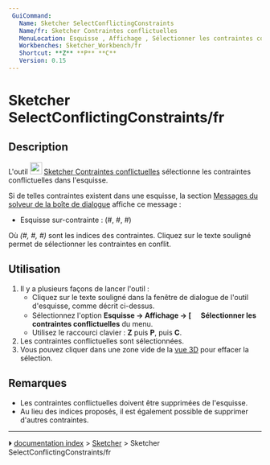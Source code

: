 ```yaml
---
 GuiCommand:
   Name: Sketcher SelectConflictingConstraints
   Name/fr: Sketcher Contraintes conflictuelles
   MenuLocation: Esquisse , Affichage , Sélectionner les contraintes conflictuelles
   Workbenches: Sketcher_Workbench/fr
   Shortcut: **Z** **P** **C**
   Version: 0.15
---
```


# Sketcher SelectConflictingConstraints/fr

## Description

L\'outil <img alt="" src=images/Sketcher_SelectConflictingConstraints.svg  style="width:24px;"> [Sketcher Contraintes conflictuelles](Sketcher_SelectConflictingConstraints/fr.md) sélectionne les contraintes conflictuelles dans l\'esquisse.

Si de telles contraintes existent dans une esquisse, la section [Messages du solveur de la boîte de dialogue](Sketcher_Dialog/fr#Messages_du_solveur.md) affiche ce message :

-   Esquisse sur-contrainte : (#, #, #)

Où *(#, #, #)* sont les indices des contraintes. Cliquez sur le texte souligné permet de sélectionner les contraintes en conflit.



## Utilisation

1.  Il y a plusieurs façons de lancer l\'outil :
    -   Cliquez sur le texte souligné dans la fenêtre de dialogue de l\'outil d\'esquisse, comme décrit ci-dessus.
    -   Sélectionnez l\'option **Esquisse → Affichage → [<img src=images/Sketcher_SelectConflictingConstraints.svg style="width:16px"> Sélectionner les contraintes conflictuelles** du menu.
    -   Utilisez le raccourci clavier : **Z** puis **P**, puis **C**.
2.  Les contraintes conflictuelles sont sélectionnées.
3.  Vous pouvez cliquer dans une zone vide de la [vue 3D](3D_view/fr.md) pour effacer la sélection.



## Remarques

-   Les contraintes conflictuelles doivent être supprimées de l\'esquisse.
-   Au lieu des indices proposés, il est également possible de supprimer d\'autres contraintes.



---
⏵ [documentation index](../README.md) > [Sketcher](Sketcher_Workbench.md) > Sketcher SelectConflictingConstraints/fr
